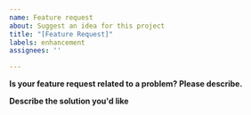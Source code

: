 ```yaml
---
name: Feature request
about: Suggest an idea for this project
title: "[Feature Request]"
labels: enhancement
assignees: ''

---
```


<!-- Failure to use the template will result in an issue's closing. -->
<!-- Fill out as many items as you can and do not remove anything in this template. -->

**Is your feature request related to a problem? Please describe.**

**Describe the solution you'd like**
